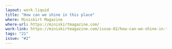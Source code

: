 ```yaml
---
layout: work.liquid
title: "How can we shine in this place"
where: Miniskirt Magazine
where-url: https://miniskirtmagazine.com/
work-link: https://miniskirtmagazine.com/issue-02/how-can-we-shine-in-this-place-by-sy-brand/
tags: "21"
issue: "#2"
---
```


